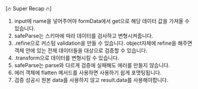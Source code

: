 [🔥 Super Recap 🔥]
1. input에 name을 넣어주어야 formData에서 get으로 해당 데이터 값을 가져올 수 있습니다.
2. safeParse는 스키마에 따라 데이터를 검사하고 변형시켜줍니다.
3. .refine으로 커스텀 validation을 만들 수 있습니다.
object자체에 refine을 해주면 객체 안에 있는 전체 데이터들을 대상으로 검증할 수 있습니다.
4. .transform으로 데이터를 변형시킬 수 있습니다.
5. safeParse는 parse와 다르게 검증에 실패해도 에러를 만들지 않습니다.
6. 에러 객체에 flatten 메서드를 사용하면 사용하기 쉽게 포맷팅됩니다.
7. 검증 성공시 원본 data를 사용하지 않고 result.data를 사용해야합니다.

